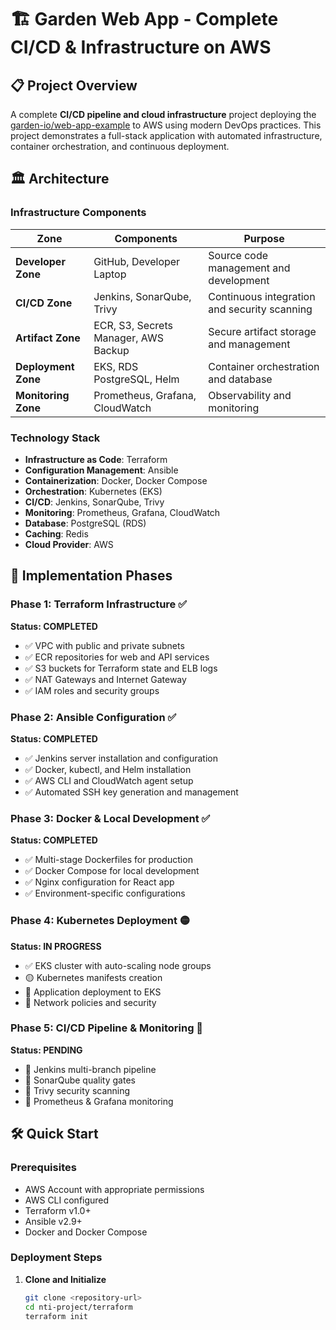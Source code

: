 # 🏗️ Garden Web App - Complete CI/CD & Infrastructure on AWS

## 📋 Project Overview

A complete **CI/CD pipeline and cloud infrastructure** project deploying the [garden-io/web-app-example](https://github.com/garden-io/web-app-example) to AWS using modern DevOps practices. This project demonstrates a full-stack application with automated infrastructure, container orchestration, and continuous deployment.

## 🏛️ Architecture

### Infrastructure Components

| Zone | Components | Purpose |
|------|------------|---------|
| **Developer Zone** | GitHub, Developer Laptop | Source code management and development |
| **CI/CD Zone** | Jenkins, SonarQube, Trivy | Continuous integration and security scanning |
| **Artifact Zone** | ECR, S3, Secrets Manager, AWS Backup | Secure artifact storage and management |
| **Deployment Zone** | EKS, RDS PostgreSQL, Helm | Container orchestration and database |
| **Monitoring Zone** | Prometheus, Grafana, CloudWatch | Observability and monitoring |

### Technology Stack

- **Infrastructure as Code**: Terraform
- **Configuration Management**: Ansible
- **Containerization**: Docker, Docker Compose
- **Orchestration**: Kubernetes (EKS)
- **CI/CD**: Jenkins, SonarQube, Trivy
- **Monitoring**: Prometheus, Grafana, CloudWatch
- **Database**: PostgreSQL (RDS)
- **Caching**: Redis
- **Cloud Provider**: AWS


## 🚀 Implementation Phases

### Phase 1: Terraform Infrastructure ✅
**Status: COMPLETED**
- ✅ VPC with public and private subnets
- ✅ ECR repositories for web and API services
- ✅ S3 buckets for Terraform state and ELB logs
- ✅ NAT Gateways and Internet Gateway
- ✅ IAM roles and security groups

### Phase 2: Ansible Configuration ✅
**Status: COMPLETED**
- ✅ Jenkins server installation and configuration
- ✅ Docker, kubectl, and Helm installation
- ✅ AWS CLI and CloudWatch agent setup
- ✅ Automated SSH key generation and management

### Phase 3: Docker & Local Development ✅
**Status: COMPLETED**
- ✅ Multi-stage Dockerfiles for production
- ✅ Docker Compose for local development
- ✅ Nginx configuration for React app
- ✅ Environment-specific configurations

### Phase 4: Kubernetes Deployment 🟡
**Status: IN PROGRESS**
- ✅ EKS cluster with auto-scaling node groups
- 🟡 Kubernetes manifests creation
- 🔲 Application deployment to EKS
- 🔲 Network policies and security

### Phase 5: CI/CD Pipeline & Monitoring 🔲
**Status: PENDING**
- 🔲 Jenkins multi-branch pipeline
- 🔲 SonarQube quality gates
- 🔲 Trivy security scanning
- 🔲 Prometheus & Grafana monitoring

## 🛠️ Quick Start

### Prerequisites

- AWS Account with appropriate permissions
- AWS CLI configured
- Terraform v1.0+
- Ansible v2.9+
- Docker and Docker Compose

### Deployment Steps

1. **Clone and Initialize**
   ```bash
   git clone <repository-url>
   cd nti-project/terraform
   terraform init
